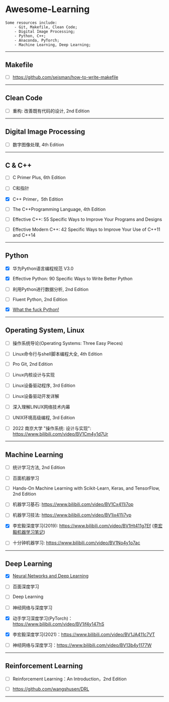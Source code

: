 

# Awesome-Learning



```
Some resources include:
	- Git, Makefile, Clean Code;
	- Digital Image Processing;
	- Python, C++;
	- Anaconda, PyTorch;
	- Machine Learning, Deep Learning;
```



------



## Makefile



- [ ] https://github.com/seisman/how-to-write-makefile




------

## Clean Code



- [ ] 重构: 改善既有代码的设计, 2nd Edition




------

## Digital Image Processing



- [ ] 数字图像处理, 4th Edition



------

## C & C++



- [ ] C Primer Plus, 6th Edition
- [ ] C和指针
- [x] C++ Primer，5th Edition
- [ ] The C++Programming Language, 4th Edition
- [ ] Effective C++: 55 Specific Ways to Improve Your Programs and Designs
- [ ] Effective Modern C++: 42 Specific Ways to Improve Your Use of C++11 and C++14


------



## Python



- [x] 华为Python语言编程规范 V3.0
- [x] Effective Python: 90 Specific Ways to Write Better Python
- [ ] 利用Python进行数据分析, 2nd Edition
- [ ] Fluent Python, 2nd Edition
- [x] [What the fuck Python! ](https://github.com/robertparley/wtfpython-cn)



------



## Operating System, Linux



- [ ] 操作系统导论(Operating Systems: Three Easy Pieces)
- [ ] Linux命令行与shell脚本编程大全, 4th Edition
- [ ] Pro Git, 2nd Edition
- [ ] Linux内核设计与实现
- [ ] Linux设备驱动程序, 3rd Edition
- [ ] Linux设备驱动开发详解
- [ ] 深入理解LINUX网络技术内幕
- [ ] UNIX环境高级编程, 3rd Edition






- [ ] 2022 南京大学 "操作系统: 设计与实现": https://www.bilibili.com/video/BV1Cm4y1d7Ur



------



## Machine Learning



- [ ] 统计学习方法, 2nd Edition
- [ ] 百面机器学习
- [ ] Hands-On Machine Learning with Scikit-Learn, Keras, and TensorFlow, 2nd Edition



- [ ] 机器学习基石: https://www.bilibili.com/video/BV1Cx411i7op
- [ ] 机器学习技法: https://www.bilibili.com/video/BV1ix411i7yp
- [x] 李宏毅深度学习(2019): https://www.bilibili.com/video/BV1Ht411g7Ef ([李宏毅机器学习笔记](https://datawhalechina.github.io/leeml-notes/#/?id=李宏毅机器学习笔记leeml-notes))
- [ ] 十分钟机器学习: https://www.bilibili.com/video/BV1No4y1o7ac



------



## Deep Learning



- [x] [Neural Networks and Deep Learning](http://neuralnetworksanddeeplearning.com/index.html)
- [ ] 百面深度学习
- [ ] Deep Learning
- [ ] 神经网络与深度学习



- [x] 动手学习深度学习(PyTorch)：https://www.bilibili.com/video/BV1if4y147hS
- [x] 李宏毅深度学习(2021)：https://www.bilibili.com/video/BV1JA411c7VT
- [ ] 神经网络与深度学习：https://www.bilibili.com/video/BV13b4y1177W



------



## Reinforcement Learning



- [ ] Reinforcement Learning：An Introduction，2nd Edition





- [ ] https://github.com/wangshusen/DRL



------

